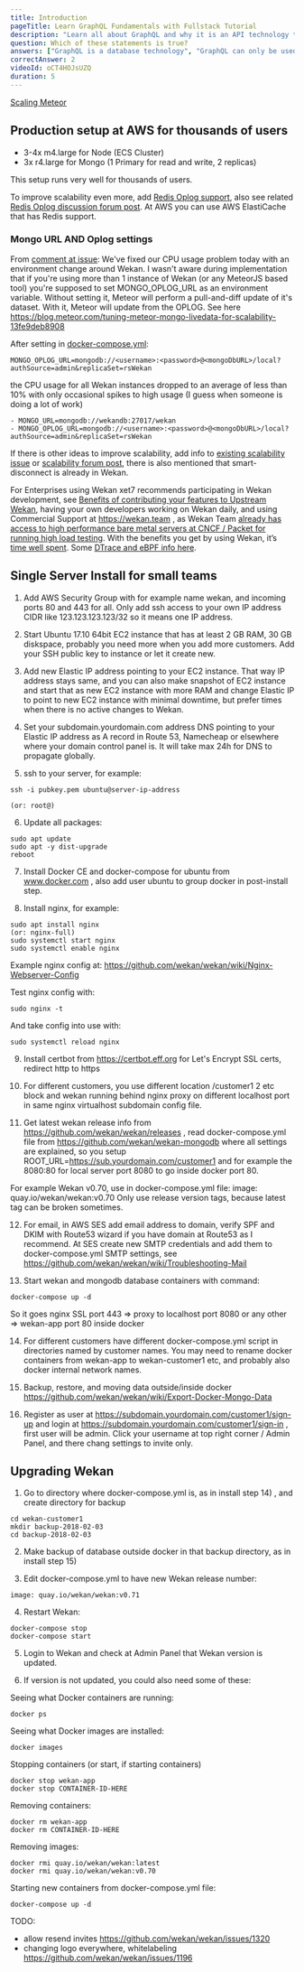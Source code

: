 ```yaml
---
title: Introduction
pageTitle: Learn GraphQL Fundamentals with Fullstack Tutorial
description: "Learn all about GraphQL and why it is an API technology that's superior to REST. It is not only for React & Javascript developers but can be used for any API."
question: Which of these statements is true?
answers: ["GraphQL is a database technology", "GraphQL can only be used together with SQL", "GraphQL was invented by Facebook", "GraphQL was developed by Netflix and Coursera"]
correctAnswer: 2
videoId: oCT4HOJsUZQ
duration: 5
---
```


[Scaling Meteor](https://medium.freecodecamp.org/scaling-meteor-a-year-on-26ee37588e4b)

## Production setup at AWS for thousands of users

* 3-4x m4.large for Node (ECS Cluster)
* 3x r4.large for Mongo (1 Primary for read and write, 2 replicas)

This setup runs very well for thousands of users.

To improve scalability even more, add [Redis Oplog support](https://github.com/cult-of-coders/redis-oplog), also see related [Redis Oplog discussion forum post](https://forums.meteor.com/t/meteor-scaling-redis-oplog-status-prod-ready/30855/479). At AWS you can use AWS ElastiCache that has Redis support.

### Mongo URL AND Oplog settings
From [comment at issue](https://github.com/wekan/wekan-mongodb/issues/2#issuecomment-378343587):
We've fixed our CPU usage problem today with an environment
change around Wekan. I wasn't aware during implementation
that if you're using more than 1 instance of Wekan
(or any MeteorJS based tool) you're supposed to set
MONGO_OPLOG_URL as an environment variable.
Without setting it, Meteor will perform a pull-and-diff
update of it's dataset. With it, Meteor will update from
the OPLOG. See here
https://blog.meteor.com/tuning-meteor-mongo-livedata-for-scalability-13fe9deb8908

After setting in [docker-compose.yml](https://github.com/wekan/wekan-mongodb/blob/master/docker-compose.yml):
```
MONGO_OPLOG_URL=mongodb://<username>:<password>@<mongoDbURL>/local?authSource=admin&replicaSet=rsWekan
```
the CPU usage for all Wekan instances dropped to an average
of less than 10% with only occasional spikes to high usage
(I guess when someone is doing a lot of work)
```
- MONGO_URL=mongodb://wekandb:27017/wekan
- MONGO_OPLOG_URL=mongodb://<username>:<password>@<mongoDbURL>/local?authSource=admin&replicaSet=rsWekan
```

If there is other ideas to improve scalability, add info to [existing scalability issue](https://github.com/wekan/wekan-mongodb/issues/2) or [scalability forum post](https://discourse.wekan.io/t/cpu-utilization-problems-with-large-userbase/579/15), there is also mentioned that smart-disconnect is already in Wekan.

For Enterprises using Wekan xet7 recommends participating in Wekan development, see [Benefits of contributing your features to Upstream Wekan](https://blog.wekan.team/2018/02/benefits-of-contributing-your-features-to-upstream-wekan/index.html), having your own developers working on Wekan daily, and using Commercial Support at https://wekan.team , as Wekan Team [already has access to high performance bare metal servers at CNCF / Packet for running high load testing](https://blog.wekan.team/2018/01/wekan-progress-on-x64-and-arm/index.html). With the benefits you get by using Wekan, it’s [time well spent](https://blog.wekan.team/2018/02/time-well-spent/index.html). Some [DTrace and eBPF info here](https://news.ycombinator.com/item?id=16375938).

## Single Server Install for small teams

1) Add AWS Security Group with for example name wekan, and incoming ports 80 and 443 for all. Only add ssh access to your own IP address CIDR like 123.123.123.123/32 so it means one IP address. 

2) Start Ubuntu 17.10 64bit EC2 instance that has at least 2 GB RAM, 30 GB diskspace, probably you need more when you add more customers. Add your SSH public key to instance or let it create new.

3) Add new Elastic IP address pointing to your EC2 instance. That way IP address stays same, and you can also make snapshot of EC2 instance and start that as new EC2 instance with more RAM and change Elastic IP to point to new EC2 instance with minimal downtime, but prefer times when there is no active changes to Wekan.

4) Set your subdomain.yourdomain.com address DNS pointing to your Elastic IP address as A record in Route 53, Namecheap or elsewhere where your domain control panel is. It will take max 24h for DNS to propagate globally.

5) ssh to your server, for example:

```
ssh -i pubkey.pem ubuntu@server-ip-address 

(or: root@)
```

6) Update all packages:

```
sudo apt update
sudo apt -y dist-upgrade
reboot
```

7) Install Docker CE and docker-compose for ubuntu from www.docker.com , also add user ubuntu to group docker in post-install step.

8) Install nginx, for example:

```
sudo apt install nginx
(or: nginx-full)
sudo systemctl start nginx
sudo systemctl enable nginx
```

Example nginx config at:
https://github.com/wekan/wekan/wiki/Nginx-Webserver-Config

Test nginx config with:

```
sudo nginx -t
```

And take config into use with:

```
sudo systemctl reload nginx
```

9) Install certbot from https://certbot.eff.org for Let's Encrypt SSL certs, redirect http to https

10) For different customers, you use different location /customer1 2 etc block and wekan running behind nginx proxy on different localhost port in same nginx virtualhost subdomain config file.

11) Get latest wekan release info from https://github.com/wekan/wekan/releases ,  read docker-compose.yml file from https://github.com/wekan/wekan-mongodb where all settings are explained, so you setup ROOT_URL=https://sub.yourdomain.com/customer1 and for example the 8080:80 for local server port 8080 to go inside docker port 80. 

For example Wekan v0.70, use in docker-compose.yml file:
image: quay.io/wekan/wekan:v0.70
Only use release version tags, because latest tag can be broken sometimes.

12) For email, in AWS SES add email address to domain, verify SPF and DKIM with Route53 wizard if you have domain at Route53 as I recommend. At SES create new SMTP credentials and add them to docker-compose.yml SMTP settings, see https://github.com/wekan/wekan/wiki/Troubleshooting-Mail

13) Start wekan and mongodb database containers with command:

```
docker-compose up -d
```

So it goes nginx SSL port 443 => proxy to localhost port 8080 or any other => wekan-app port 80 inside docker

14) For different customers have different docker-compose.yml script in directories named by customer names. You may need to rename docker containers from wekan-app to wekan-customer1 etc, and probably also docker internal network names.

15) Backup, restore, and moving data outside/inside docker https://github.com/wekan/wekan/wiki/Export-Docker-Mongo-Data

16) Register as user at https://subdomain.yourdomain.com/customer1/sign-up and login at https://subdomain.yourdomain.com/customer1/sign-in , first user will be admin. Click your username at top right corner / Admin Panel, and there chang settings to invite only.

## Upgrading Wekan

1) Go to directory where docker-compose.yml is, as in install step 14) , and create directory for backup

```
cd wekan-customer1
mkdir backup-2018-02-03
cd backup-2018-02-03
```

2) Make backup of database outside docker in that backup directory, as in install step 15)

3) Edit docker-compose.yml to have new Wekan release number:

```
image: quay.io/wekan/wekan:v0.71
```

4) Restart Wekan:

```
docker-compose stop
docker-compose start
```

5) Login to Wekan and check at Admin Panel that Wekan version is updated.

6) If version is not updated, you could also need some of these:

Seeing what Docker containers are running:
```
docker ps
```

Seeing what Docker images are installed:

```
docker images
```

Stopping containers (or start, if starting containers)

```
docker stop wekan-app
docker stop CONTAINER-ID-HERE
```

Removing containers:

```
docker rm wekan-app
docker rm CONTAINER-ID-HERE
```

Removing images:

```
docker rmi quay.io/wekan/wekan:latest
docker rmi quay.io/wekan/wekan:v0.70
```

Starting new containers from docker-compose.yml file:

```
docker-compose up -d
```

TODO:
- allow resend invites https://github.com/wekan/wekan/issues/1320
- changing logo everywhere, whitelabeling https://github.com/wekan/wekan/issues/1196